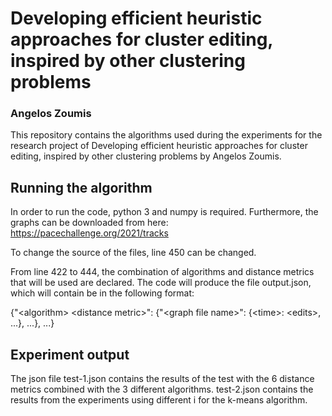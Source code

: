 # Developing efficient heuristic approaches for cluster editing, inspired by other clustering problems
### Angelos Zoumis

This repository contains the algorithms used during the experiments for the research project of Developing efficient heuristic approaches for cluster editing, inspired by other clustering problems by Angelos Zoumis.

## Running the algorithm
In order to run the code, python 3 and numpy is required. Furthermore, the graphs can be downloaded from here: https://pacechallenge.org/2021/tracks

To change the source of the files, line 450 can be changed.

From line 422 to 444, the combination of algorithms and distance metrics that will be used are declared. The code will produce the file output.json, which will contain be in the following format:

{"\<algorithm\> \<distance metric\>": {"\<graph file name\>": {\<time\>: \<edits\>, ...}, ...}, ...}

## Experiment output
The json file test-1.json contains the results of the test with the 6 distance metrics combined with the 3 different algorithms. test-2.json contains the results from the experiments using different i for the k-means algorithm.
